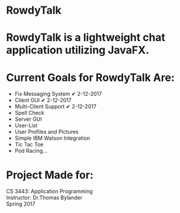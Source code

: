 # RowdyTalk

# RowdyTalk is a lightweight chat application utilizing JavaFX.

# Current Goals for RowdyTalk Are:
- Fix Messaging System ✔ 2-12-2017
- Client GUI ✔ 2-12-2017
- Multi-Client Support ✔ 2-12-2017
- Spell Check
- Server GUI
- User-List
- User Profiles and Pictures
- Simple IBM Watson Integration
- Tic Tac Toe 
- Pod Racing...

# Project Made for:

CS 3443: Application Programming </br>
Instructor: Dr.Thomas Bylander </br>
Spring 2017</br>


